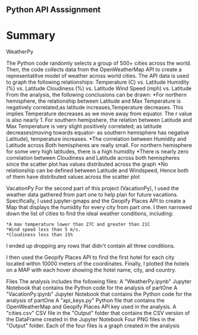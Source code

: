 ## Python API Asssignment

# Summary

WeatherPy

The Python code randomly selects a group of 500+ cities across the world. Then, the code collects data from the OpenWeatherMap API to create a representatitve model of weather across world cities. The API data is used to graph the following relationships:
Temperature (C) vs. Latitude
Humidity (%) vs. Latitude
Cloudiness (%) vs. Latitude
Wind Speed (mph) vs. Latitude
From the analysis, the following conclusions can be drawn:
    *For northern hemisphere, the relationship between Latitude and Max Temperature is negatively correlated;as latitude increases,Temperature decreases. This implies Temperature decreases as we move away from equator. The r value is also nearly 1. For southern hemipshere, the relation between Latitude and Max Temperature is very slight positively correlated; as latitude decreases(moving towards equator- as southern hemisphere has negative Latitude), temperature increases.
    *The correlation between Humidity and Latitude across Both hemispheres are really small. For northern hemisphere for some very high latitudes, there is a high humidity
    *There is nearly zero correlation between Cloudiness and Latitude across both hemispheres since the scatter plot has values distributed across the graph
    *No relationship can be defined between Latitude and Windspeed, Hence both of them have distributed values across the scatter plot

VacationPy
For the second part of this project (VacationPy), I used the weather data gathered from part one to help plan for future vacations. Specifically, I used jupyter-gmaps and the Geopify Places API to create a Map that displays the humidity for every city from part one. I then narrowed down the list of cities to find the ideal weather conditions, including:

    *A max temperature lower than 27C and greater than 21C
    *Wind speed less than 5 m/s.
    *Cloudiness less than 15%
I ended up dropping any rows that didn't contain all three conditions.

I then used the Geopify Places API to find the first hotel for each city located within 10000 meters of the coordinates. Finally, I plotted the hotels on a MAP with each hover showing the hotel name, city, and country.

Files
The analysis includes the following files:
A "WeatherPy.ipynb" Jupyter Notebook that contains the Python code for the analysis of partOne
A "VacationPy.ipynb" Jupyter Notebook that contains the Python code for the analysis of partOne
A "api_keys.py" Python file that contains the OpenWeatherMap and Geopify Places API key used in the analysis. 
A "cities.csv" CSV file in the "Output" folder that contains the CSV version of the DataFrame created in the Jupyter Notebook
Four PNG files in the "Output" folder. Each of the four files is a graph created in the analysis
